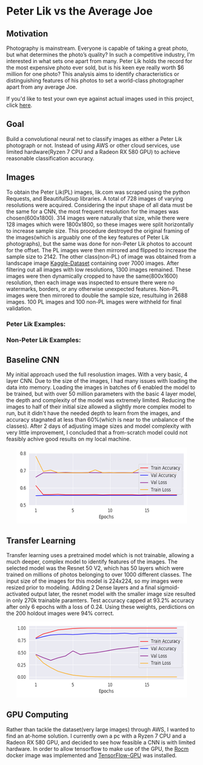 # Peter Lik vs the Average Joe

## Motivation
Photography is mainstream. Everyone is capable of taking a great photo, but what determines the photo’s quality? In such a competitive industry, I’m interested in what sets one apart from many. Peter Lik holds the record for the most expensive photo ever sold, but is his keen eye really worth $6 million for one photo? This analysis aims to identify characteristics or distinguishing features of his photos to set a world-class photographer apart from any average Joe.

If you'd like to test your own eye against actual images used in this project, click [here](https://docs.google.com/presentation/d/e/2PACX-1vQRa3yU3a-rxAVjztKp-_DUYX-UF70Mc4JAnaMruqAgB5jezbAeb9r1YTHV-CssPz5ll4jCO-P60ZDy/pub?start=true&loop=true&delayms=1000).

## Goal
Build a convolutional neural net to classify images as either a Peter Lik photograph or not. Instead of using AWS or other cloud services, use limited hardware(Ryzen 7 CPU and a Radeon RX 580 GPU) to achieve reasonable classification accuracy.


## Images
To obtain the Peter Lik(PL) images, lik.com was scraped using the python Requests, and BeautifulSoup libraries. A total of 728 images of varying resolutions were acquired. Considering the input shape of all data must be the same for a CNN, the most frequent resolution for the images was chosen(600x1800). 314 images were naturally that size, while there were 128 images which were 1800x1800, so these images were split horizontally to increase sample size. This procedure destroyed the original framing of the images(which is arguably one of the key features of Peter Lik photographs), but the same was done for non-Peter Lik photos to account for the offset. The PL images were then mirrored and flipped to increase the sample size to 2142.
The other class(non-PL) of image was obtained from a landscape image [Kaggle-Dataset](https://www.kaggle.com/arnaud58/landscape-pictures) containing over 7000 images. After filtering out all images with low resolutions, 1300 images remained. These images were then dynamically cropped to have the same(800x1600) resolution, then each image was inspected to ensure there were no watermarks, borders, or any otherwise unexpected features. Non-PL images were then mirrored to double the sample size, resultuing in 2688 images. 100 PL images and 100 non-PL images were withheld for final validation.

### Peter Lik Examples:

### Non-Peter Lik Examples:


## Baseline CNN
My initial approach used the full resolustion images. With a very basic, 4 layer CNN. Due to the size of the images, I had many issues with loading the data into memory. Loading the images in batches of 6 enabled the model to be trained, but with over 50 million parameters with the basic 4 layer model, the depth and complexity of the model was extremely limited. Reducing the images to half of their initial size allowed a slightly more complex model to run, but it didn't have the needed depth to learn from the images, and accuracy stagnated at less than 60%(which is near to the unbalance of the classes). After 2 days of adjusting image sizes and model complexity with very little improvement, I concluded that a from-scratch model could not feasibly achive good results on my local machine. 

<p align="center">
<img src="plots/base.png" width="450" height="200">
</p>

## Transfer Learning
Transfer learning uses a pretrained model which is not trainable, allowing a much deeper, complex model to identify features of the images. The selected model was the Resnet 50 V2, which has 50 layers which were trained on millions of photos belonging to over 1000 different classes. The input size of the images for this model is 224x224, so my images were resized prior to modeling. Adding 2 Dense layers and a final sigmoid-activated output later, the resnet model with the smaller image size resulted in only 270k trainable paramters. Test accuracy capped at 93.2% accuracy after only 6 epochs with a loss of 0.24. Using these weights, perdictions on the 200 holdout images were 94% correct.

<p align="center">
<img src="plots/resnet.png" width="450" height="200">
</p>

## GPU Computing
Rather than tackle the dataset(very large images) through AWS, I wanted to find an at-home solution. I currently own a pc with a Ryzen 7 CPU and a Radeon RX 580 GPU, and decided to see how feasible a CNN is with limited hardware. In order to allow tensorflow to make use of the GPU, the [Rocm](https://rocm.github.io/) docker image was implemented and [TensorFlow-GPU](https://www.tensorflow.org/install/gpu) was installed. 

